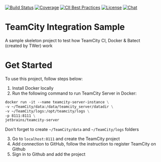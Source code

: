 [![Build Status](http://localhost:82/app/rest/builds/buildType:SmartRouter_Build/statusIcon)](http://localhost:82/viewType.html?buildTypeId=SmartRouter_Build&guest=1)
[![Coverage](https://img.shields.io/codecov/c/github/batect/batect.svg)](https://codecov.io/gh/batect/batect)
[![CII Best Practices](https://bestpractices.coreinfrastructure.org/projects/2698/badge)](https://bestpractices.coreinfrastructure.org/projects/2698)
[![License](https://img.shields.io/github/license/batect/batect.svg)](https://opensource.org/licenses/Apache-2.0)
[![Chat](https://img.shields.io/badge/chat-on%20GitHub%20Discussions-brightgreen.svg)](https://github.com/batect/batect/discussions)

# TeamCity Integration Sample
A sample skeleton project to test how TeamCity CI, Docker & Batect (created by TWer) work

# Get Started

To use this project, follow steps below:

1. Install Docker locally 
2. Run the following command to run TeamCity Server in Docker:

```dockerfile
docker run -it --name teamcity-server-instance \
-v ~/TeamCity/data:/data/teamcity_server/datadir \
-v ~/TeamCity/logs:/opt/teamcity/logs \
-p 8111:8111 \
jetbrains/teamcity-server

```
Don't forget to create `~/TeamCity/data` and `~/TeamCity/logs` folders

3. Go to `localhost:8111` and create the TeamCity project
4. Add connection to GitHub, follow the instruction to register TeamCity on Github
5. Sign in to Github and add the project